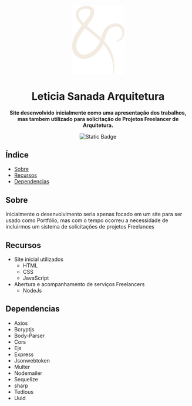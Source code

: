<br>

<div align="center">

[<img src="./style/Portfolio/0. Logo.png" width="144"/>](https://leticiasanada.online/)

  <h1 align="center">Leticia Sanada Arquitetura</h1>
  
  <p align="center">
    <strong>Site desenvolvido inicialmente como uma apresentação dos trabalhos, mas tambem utilizado para solicitação de Projetos Freelancer de Arquitetura.</strong>
  </p>

![Static Badge](https://img.shields.io/badge/Version-v1.2-blue)

</div>

## Índice

- [Sobre](#about)
- [Recursos](#features)
- [Dependencias](#Dependencias)

## <a name="about"> Sobre

Inicialmente o desenvolvimento seria apenas focado em um site para ser usado como Portfólio, mas com o tempo ocorreu a necessidade de incluirmos um sistema de solicitações 
de projetos Freelances

## <a name="features"> Recursos

- Site inicial utilizados
  - HTML
  - CSS
  - JavaScript
- Abertura e acompanhamento de serviços Freelancers
  - NodeJs

## <a name="Dependencias"> Dependencias

- Axios
- Bcryptjs
- Body-Parser
- Cors
- Ejs
- Express
- Jsonwebtoken
- Multer
- Nodemailer
- Sequelize
- sharp
- Tedious
- Uuid
